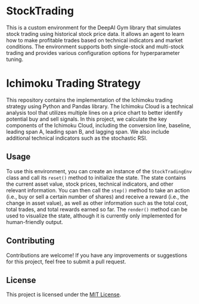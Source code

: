 # StockTrading

This is a custom environment for the DeepAI Gym library that simulates stock trading using historical stock price data. It allows an agent to learn how to make profitable trades based on technical indicators and market conditions. The environment supports both single-stock and multi-stock trading and provides various configuration options for hyperparameter tuning.

# Ichimoku Trading Strategy

This repository contains the implementation of the Ichimoku trading strategy using Python and Pandas library. The Ichimoku Cloud is a technical analysis tool that utilizes multiple lines on a price chart to better identify potential buy and sell signals. In this project, we calculate the key components of the Ichimoku Cloud, including the conversion line, baseline, leading span A, leading span B, and lagging span. We also include additional technical indicators such as the stochastic RSI.

## Usage

To use this environment, you can create an instance of the `StockTradingEnv` class and call its `reset()` method to initialize the state. The state contains the current asset value, stock prices, technical indicators, and other relevant information. You can then call the `step()` method to take an action (i.e., buy or sell a certain number of shares) and receive a reward (i.e., the change in asset value), as well as other information such as the total cost, total trades, and total rewards earned so far. The `render()` method can be used to visualize the state, although it is currently only implemented for human-friendly output.

## Contributing

Contributions are welcome! If you have any improvements or suggestions for this project, feel free to submit a pull request.

## License

This project is licensed under the [MIT License](LICENSE).
